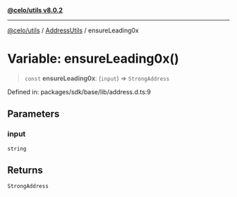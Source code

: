 [**@celo/utils v8.0.2**](../../../../README.md)

***

[@celo/utils](../../../../README.md) / [AddressUtils](../README.md) / ensureLeading0x

# Variable: ensureLeading0x()

> `const` **ensureLeading0x**: (`input`) => `StrongAddress`

Defined in: packages/sdk/base/lib/address.d.ts:9

## Parameters

### input

`string`

## Returns

`StrongAddress`
